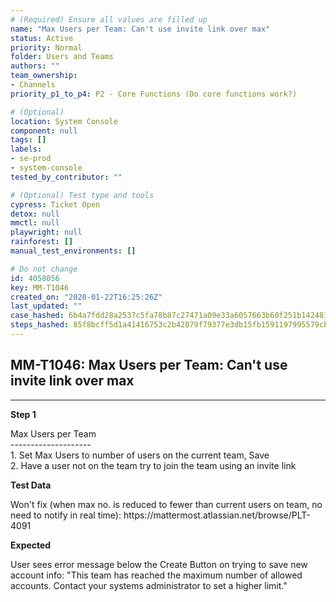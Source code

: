 ```yaml
---
# (Required) Ensure all values are filled up
name: "Max Users per Team: Can't use invite link over max"
status: Active
priority: Normal
folder: Users and Teams
authors: ""
team_ownership:
- Channels
priority_p1_to_p4: P2 - Core Functions (Do core functions work?)

# (Optional)
location: System Console
component: null
tags: []
labels:
- se-prod
- system-console
tested_by_contributor: ""

# (Optional) Test type and tools
cypress: Ticket Open
detox: null
mmctl: null
playwright: null
rainforest: []
manual_test_environments: []

# Do not change
id: 4058056
key: MM-T1046
created_on: "2020-01-22T16:25:26Z"
last_updated: ""
case_hashed: 6b4a7fdd28a2537c5fa78b87c27471a09e33a6057663b60f251b142481a9dc0299087a6871acf4e561b46ee5dd85171f
steps_hashed: 85f8bcff5d1a41416753c2b42879f79377e3db15fb1591197995579cbc77da3011bffcab01201e9025a0dcb75609bf08
---
```


<!-- (Auto-generated) Based on frontmatter's "key" and "name" -->

## MM-T1046: Max Users per Team: Can't use invite link over max

---

**Step 1**

Max Users per Team\
\--------------------\
1\. Set Max Users to number of users on the current team, Save\
2\. Have a user not on the team try to join the team using an invite link

**Test Data**

Won't fix (when max no. is reduced to fewer than current users on team, no need to notify in real time): https\://mattermost.atlassian.net/browse/PLT-4091

**Expected**

User sees error message below the Create Button on trying to save new account info: "This team has reached the maximum number of allowed accounts. Contact your systems administrator to set a higher limit."
